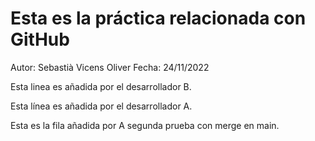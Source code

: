 # Esta es la práctica relacionada con GitHub

Autor: Sebastià Vicens Oliver
Fecha: 24/11/2022

Esta linea es añadida por el desarrollador B.

Esta línea es añadida por el desarrollador A.

Esta es la fila añadida por A segunda prueba con merge en main.

